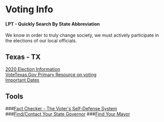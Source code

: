 # Voting Info
#### LPT - Quickly Search By State Abbreviation
We know in order to truly change society, we must actively participate in the elections of our local officials.

## Texas - TX
[2020 Election Information](https://www.sos.state.tx.us/elections/laws/current-elections-information.shtml) <br>
[VoteTexas.Gov Primary Resource on voting](https://www.votetexas.gov/voting/index.html) <br>
[Important Dates](https://www.votetexas.gov/voting/when.html) <br>


## Tools
###[Fact Checker - The Voter's Self-Defense System](https://justfacts.votesmart.org/) <br>
###[Find/Contact Your State Governor](https://www.usa.gov/state-governor)
###[Find Your Mayor](https://www.usmayors.org/mayors/)
